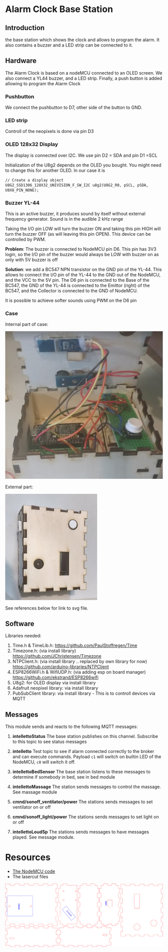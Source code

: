 # Alarm Clock Base Station

## Introduction
the base station which shows the clock and allows to program the alarm. 
It also contains a buzzer and a LED strip can be connected to it.

## Hardware

The Alarm Clock is based on a nodeMCU connected to an OLED screen. We also connect a YL44 buzzer, and a LED strip. Finally, a push button is added allowing to program the Alarm Clock

### Pushbutton

We connect the pushbutton to D7, other side of the button to GND.

### LED strip

Controll of the neopixels is done via pin D3

### OLED 128x32 Display

The display is connected over I2C. We use pin D2 = SDA and pin D1 =SCL

Initialization of the U8g2 depends on the OLED you bought. You might need to change this for another OLED. In our case it is

    // Create a display object
    U8G2_SSD1306_128X32_UNIVISION_F_SW_I2C u8g2(U8G2_R0, pSCL, pSDA, U8X8_PIN_NONE);

### Buzzer YL-44 

This is an active buzzer, it produces sound by itself without
external frequency generator. Sound is in the audible 2 kHz range

Taking the I/O pin LOW will turn the buzzer ON and taking this
pin HIGH will turn the buzzer OFF (as will leaving this pin OPEN). 
This device can be controlled by PWM.

**Problem**: The buzzer is connected to NodeMCU pin D6. This pin has 3V3 login, so the I/O pin
of the buzzer would always be LOW with buzzer on as only with 5V buzzer is off

**Solution**: we add a BC547 NPN transistor on the GND pin of the YL-44. This
allows to connect the I/O pin of the YL-44 to the GND out of the
NodeMCU, and the VCC to the 5V pin. The D6 pin is connected to the 
Base of the BC547, the GND of the YL-44 is connected to the Emittor
(right) of the BC547, and the Collector is connected to the GND of 
NodeMCU.

It is possible to achieve softer sounds using PWM on the D6 pin

### Case
Internal part of case:

![case internal](alarm01.png)

External part:

![case external](alarm02.png)

See references below for link to svg file.
## Software

Libraries needed:
1. Time.h & TimeLib.h:  https://github.com/PaulStoffregen/Time
2. Timezone.h: (via install library) https://github.com/JChristensen/Timezone
3. NTPClient.h: (via install library .. replaced by own library for now) https://github.com/arduino-libraries/NTPClient
4. ESP8266WiFi.h & WifiUDP.h: (via adding esp on board manager) https://github.com/ekstrand/ESP8266wifi
5. U8g2: for OLED display via install library
6. Adafruit neopixel library: via install library
7. PubSubClient library: via install library - This is to controll devices via MQTT


## Messages
This module sends and reacts to the following MQTT messages:

1. **intellettoStatus**
The base station publishes on this channel. Subscribe to this topic to see status messages

2. **intelletto**
Test topic to see if alarm connected correctly to the broker and can execute commands. Payload `c1` will switch on builtin LED of the NodeMCU, `c0` will switch it off.

3. **intellettoBedSensor**
The base station listens to these messages to determine if somebody in bed, see in bed module

4. **intellettoMassage**
The station sends messages to control the massage. See massage module

5. **cmnd/sonoff_ventilator/power**
The stations sends messages to set ventilator on or off

6. **cmnd/sonoff_light/power**
The stations sends messages to set light on or off

7. **intellettoLoudSp**
The stations sends messages to have messages played. See message module.


# Resources

* [The NodeMCU code](../alarmblanket/intelletto/intelletto.ino/)
* The lasercut files

![The lasercut box](../lasercut/wekkerbasestation.svg)
